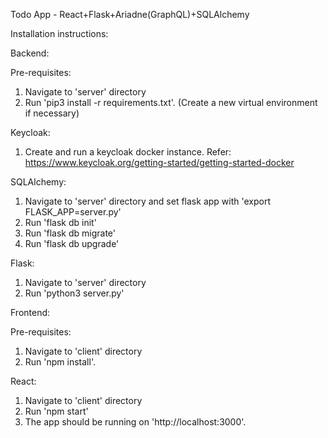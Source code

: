 Todo App - React+Flask+Ariadne(GraphQL)+SQLAlchemy

Installation instructions:

Backend:

Pre-requisites:
1. Navigate to 'server' directory
2. Run 'pip3 install -r requirements.txt'. (Create a new virtual environment if necessary)

Keycloak: 
1. Create and run a keycloak docker instance. Refer: https://www.keycloak.org/getting-started/getting-started-docker

SQLAlchemy:
1. Navigate to 'server' directory and set flask app with 'export FLASK_APP=server.py'
2. Run 'flask db init'
3. Run 'flask db migrate'
4. Run 'flask db upgrade'

Flask:
1. Navigate to 'server' directory
2. Run 'python3 server.py'

Frontend:

Pre-requisites:
1. Navigate to 'client' directory
2. Run 'npm install'.

React:
1. Navigate to 'client' directory
2. Run 'npm start'
3. The app should be running on 'http://localhost:3000'.

